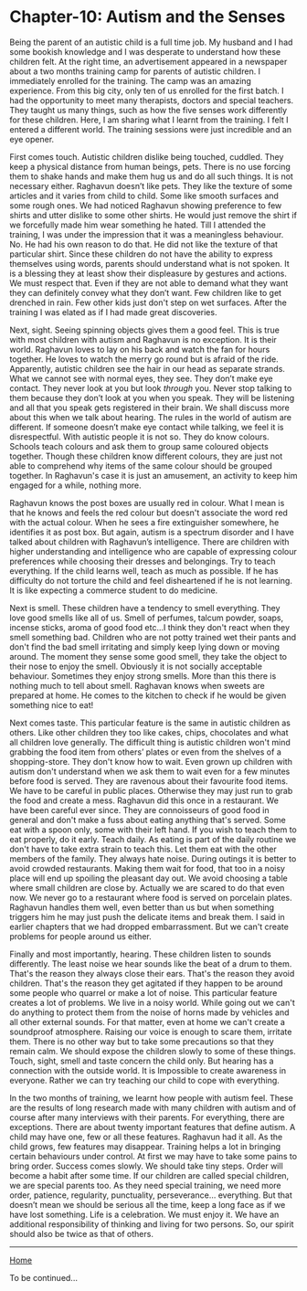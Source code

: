 # Chapter-10: Autism and the Senses

Being the parent of an autistic child is a full time job. My husband and I had some bookish knowledge and I was desperate to understand how these children felt. At the right time, an advertisement appeared in a newspaper about a two months training camp for parents of autistic children. I immediately enrolled for the training. The camp was an amazing experience. From this big city, only ten of us enrolled for the first batch. I had the opportunity to meet many therapists, doctors and special teachers. They taught us many things, such as how the five senses work differently for these children. Here, I am sharing what I learnt from the training. I felt I entered a different world. The training sessions were just incredible and an eye opener.

First comes touch. Autistic children dislike being touched, cuddled. They keep a physical distance from human beings, pets. There is no use forcing them to shake hands and make them hug us and do all such things. It is not necessary either. Raghavun doesn’t like pets. They like the texture of some articles and it varies from child to child. Some like smooth surfaces and some rough ones. We had noticed Raghavun showing preference to few shirts and utter dislike to some other shirts. He would just remove the shirt if we forcefully made him wear something he hated. Till I attended the training, I was under the impression that it was a meaningless behaviour. No. He had his own reason to do that. He did not like the texture of that particular shirt. Since these children do not have the ability to express themselves using words, parents should understand what is not spoken. It is a blessing they at least show their displeasure by gestures and actions. We must respect that. Even if they are not able to demand what they want they can definitely convey what they don’t want. Few children like to get drenched in rain. Few other kids just don't step on wet surfaces. After the training I was elated as if I had made great discoveries.

Next, sight. Seeing spinning objects gives them a good feel. This is true with most children with autism and Raghavun is no exception. It is their world. Raghavun loves to lay on his back and watch the fan for hours together. He loves to watch the merry go round but is afraid of the ride. Apparently, autistic children see the hair in our head as separate strands. What we cannot see with normal eyes, they see. They don’t make eye contact. They never look at you but look *through* you. Never stop talking to them because they don’t look at you when you speak. They will be listening and all that you speak gets registered in their brain. We shall discuss more about this when we talk about hearing. The rules in the world of autism are different. If someone doesn’t make eye contact while talking, we feel it is disrespectful. With autistic people it is not so.
They do know colours. Schools teach colours and ask them to group same coloured objects together. Though these children know different colours, they are just not able to comprehend why items of the same colour should be grouped together. In Raghavun's case it is just an amusement, an activity to keep him engaged for a while, nothing more.

Raghavun knows the post boxes are usually red in colour. What I mean is that he knows and feels the red colour but doesn't associate the word red with the actual colour. When he sees a fire extinguisher somewhere, he identifies it as post box. But again, autism is a spectrum disorder and I have talked about children with Raghavun’s intelligence. There are children with higher understanding and intelligence who are capable of expressing colour preferences while choosing their dresses and belongings. Try to teach everything. If the child learns well, teach as much as possible. If he has difficulty do not torture the child and feel disheartened if he is not learning. It is like expecting a commerce student to do medicine. 

Next is smell. These children have a tendency to smell everything. They love good smells like all of us. Smell of perfumes, talcum powder, soaps, incense sticks, aroma of good food etc...I think they don't react when they smell something bad. Children who are not potty trained wet their pants and don't find the bad smell irritating and simply keep lying down or moving around. The moment they sense some good smell, they take the object to their nose to enjoy the smell. Obviously it is not socially acceptable behaviour. Sometimes they enjoy strong smells. More than this there is nothing much to tell about smell. Raghavan knows when sweets are prepared at home. He comes to the kitchen to check if he would be given something nice to eat!

Next comes taste. This particular feature is the same in autistic children as others. Like other children they too like cakes, chips, chocolates and what all children love generally. The difficult thing is autistic children won't mind grabbing the food item from others’ plates or even from the shelves of a shopping-store. They don't know how to wait. Even grown up children with autism don't understand when we ask them to wait even for a few minutes before food is served. They are ravenous about their favourite food items. We have to be careful in public places. Otherwise they may just run to grab the food and create a mess. Raghavun did this once in a restaurant. We have been careful ever since. They are connoisseurs of good food in general and don't make a fuss about eating anything that's served. Some eat with a spoon only, some with their left hand. If you wish to teach them to eat properly, do it early. Teach daily. As eating is part of the daily routine we don't have to take extra strain to teach this. Let them eat with the other members of the family. They always hate noise. During outings it is better to avoid crowded restaurants. Making them wait for food, that too in a noisy place will end up spoiling the pleasant day out. We avoid choosing a table where small children are close by. Actually we are scared to do that even now. We never go to a restaurant where food is served on porcelain plates. Raghavun handles them well, even better than us but when something triggers him he may just push the delicate items and break them. I said in earlier chapters that we had dropped embarrassment. But we can't create problems for people around us either.

Finally and most importantly, hearing. These children listen to sounds differently. The least noise we hear sounds like the beat of a drum to them. That's the reason they always close their ears. That's the reason they avoid children. That's the reason they get agitated if they happen to be around some people who quarrel or make a lot of noise. This particular feature creates a lot of problems. We live in a noisy world. While going out we can't do anything to protect them from the noise of horns made by vehicles and all other external sounds. For that matter, even at home we can't create a soundproof atmosphere. Raising our voice is enough to scare them, irritate them. There is no other way but to take some precautions so that they remain calm. We should expose the children slowly to some of these things. Touch, sight, smell and taste concern the child only. But hearing has a connection with the outside world. It is Impossible to create awareness in everyone. Rather we can try teaching our child to cope with everything.

In the two months of training, we learnt how people with autism feel. These are the results of long research made with many children with autism and of course after many interviews with their parents. For everything, there are exceptions. There are about twenty important features that define autism. A child may have one, few or all these features. Raghavun had it all. As the child grows, few features may disappear. Training helps a lot in bringing certain behaviours under control. At first we may have to take some pains to bring order. Success comes slowly. We should take tiny steps. Order will become a habit after some time. If our children are called special children, we are special parents too. As they need special training, we need more order, patience, regularity, punctuality, perseverance… everything. But that doesn’t mean we should be serious all the time, keep a long face as if we have lost something. Life is a celebration. We must enjoy it. We have an additional responsibility of thinking and living for two persons. So, our spirit should also be twice as that of others. 

<hr>
<span style="display:flex; justify-content: space-between;">
	<a href="index.html">Home</a></span> 

To be continued...